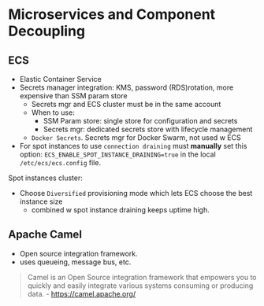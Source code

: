 # Microservices and Component Decoupling

## ECS
- Elastic Container Service
- Secrets manager integration: KMS, password  (RDS)rotation, more expensive than SSM param store
    - Secrets mgr and ECS cluster must be in the same account
    - When to use:
        - SSM Param store: single store for configuration and secrets
        - Secrets mgr: dedicated secrets store with lifecycle management
    - `Docker Secrets`. Secrets mgr for Docker Swarm, not used w ECS
- For spot instances to use `connection draining` must **manually** set this option: `ECS_ENABLE_SPOT_INSTANCE_DRAINING=true` in the local `/etc/ecs/ecs.config` file. 

Spot instances cluster: 
- Choose `Diversified` provisioning mode which lets ECS choose the best instance size
    - combined w spot instance draining keeps uptime high.  

## Apache Camel
- Open source integration framework. 
- uses queueing, message bus, etc. 
> Camel is an Open Source integration framework that empowers you to quickly and easily integrate various systems consuming or producing data. - https://camel.apache.org/